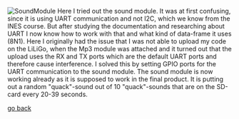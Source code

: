 ![SoundModule](images/SoundModule.jpg "SoundModule")
Here I tried out the sound module. It was at first confusing, since it is using UART communication and not I2C, which we know from the INES course. But after studying the documentation and researching about UART I now know how to work with that and what kind of data-frame it uses (8N1). Here I originally had the issue that I was not able to upload my code on the LiLiGo, when the Mp3 module was attached and it turned out that the upload uses the RX and TX ports which are the default UART ports and therefore cause interference. I solved this by setting GPIO ports for the UART communication to the sound module.
The sound module is now working already as it is supposed to work in the final product. It is putting out a random "quack"-sound out of 10 "quack"-sounds that are on the SD-card every 20-39 seconds.

[go back](/doc/PersonalDevelopmentPlan.md)